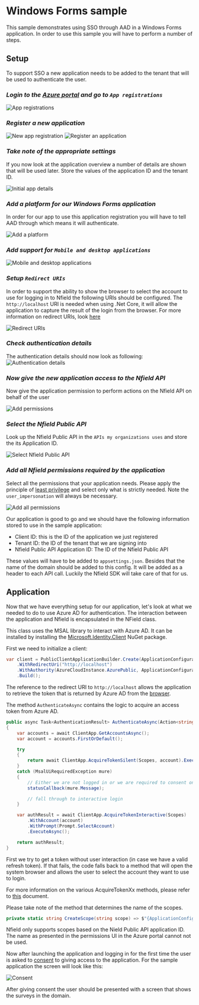 # Windows Forms sample

This sample demonstrates using SSO through AAD in a Windows Forms application.
In order to use this sample you will have to perform a number of steps.

## Setup

To support SSO a new application needs to be added to the tenant that will be used to authenticate the user.

### _Login to the [Azure portal](https://portal.azure.com) and go to `App registrations`_

![App registrations](./images/AppRegistrations.png)

### _Register a new application_

![New app registration](./images/NewRegistration.png)
![Register an application](./images/RegisterApplication.png)

### _Take note of the appropriate settings_  

If you now look at the application overview a number of details are shown that will be used later.
Store the values of the application ID and the tenant ID.

![Initial app details](./images/InitialAppDetails.png)

### _Add a platform for our Windows Forms application_

In order for our app to use this application registration you will have to tell AAD through which means it will authenticate.

![Add a platform](./images/AddPlatform.png)

### _Add support for `Mobile and desktop applications`_
![Mobile and desktop applications](./images/AddMobileDesktopApplication.png)

### _Setup `Redirect URIs`_

In order to support the ability to show the browser to select the account to use for logging in to Nfield the following URIs should be configured. The `http://localhost` URI is needed when using .Net Core, it will allow the application to capture the result of the login from the browser. For more information on redirect URIs, look [here](https://docs.microsoft.com/en-us/azure/active-directory/develop/scenario-desktop-app-registration#redirect-uris)

![Redirect URIs](./images/RedirectUris.png)

### _Check authentication details_

The authentication details should now look as following:
![Authentication details](./images/AuthenticationAfterAddPlatform.png)

### _Now give the new application access to the Nfield API_

Now give the application permission to perform actions on the Nfield API on behalf of the user

![Add permissions](./images/AddPermission.png)

### _Select the Nfield Public API_

Look up the Nfield Public API in the `APIs my organizations uses` and store the its Application ID.

![Select Nfield Public API](./images/SelectNfieldPublicAPI.png)

### _Add all Nfield permissions required by the application_
Select all the permissions that your application needs.
Please apply the principle of [least privilege](https://docs.microsoft.com/en-us/azure/active-directory/develop/secure-least-privileged-access) and select only what is strictly needed.
Note the `user_impersonation` will always be necessary.

![Add all permissions](./images/AddAllNfieldPublicAPIPermissions.png)

Our application is good to go and we should have the following information stored to use in the sample application:
- Client ID: this is the ID of the application we just registered
- Tenant ID: the ID of the tenant that we are signing into
- Nfield Public API Application ID: The ID of the Nfield Public API

These values will have to be added to `appsettings.json`.
Besides that the name of the domain should be added to this config.
It will be added as a header to each API call.
Luckily the Nfield SDK will take care of that for us.

## Application

Now that we have everything setup for our application, let's look at what we needed to do to use Azure AD for authentication.
The interaction between the application and Nfield is encapsulated in the NField class.

This class uses the MSAL library to interact with Azure AD.
It can be installed by installing the [Microsoft.Identity.Client](https://www.nuget.org/packages/Microsoft.Identity.Client/) NuGet package.

First we need to initialize a client:
```csharp
var client = PublicClientApplicationBuilder.Create(ApplicationConfiguration.Current.ClientId)
    .WithRedirectUri("http://localhost")
    .WithAuthority(AzureCloudInstance.AzurePublic, ApplicationConfiguration.Current.Tenant)
    .Build();
```
The reference to the redirect URI to `http://localhost` allows the application to retrieve the token that is returned by Azure AD from the [browser](https://docs.microsoft.com/en-us/azure/active-directory/develop/msal-net-web-browsers).

The method `AuthenticateAsync` contains the logic to acquire an access token from Azure AD.
```csharp
public async Task<AuthenticationResult> AuthenticateAsync(Action<string> statusCallback)
{
    var accounts = await ClientApp.GetAccountsAsync();
    var account = accounts.FirstOrDefault();

    try
    {
        return await ClientApp.AcquireTokenSilent(Scopes, account).ExecuteAsync();
    }
    catch (MsalUiRequiredException mure)
    {
        // Either we are not logged in or we are required to consent on giving the app permission
        statusCallback(mure.Message);

        // fall through to interactive login
    }

    var authResult = await ClientApp.AcquireTokenInteractive(Scopes)
        .WithAccount(account)
        .WithPrompt(Prompt.SelectAccount)
        .ExecuteAsync();

    return authResult;
}
```
First we try to get a token without user interaction (in case we have a valid refresh token).
If that fails, the code falls back to a method that will open the system browser and allows the user to select the account they want to use to login.

For more information on the various AcquireTokenXx methods, please refer to [this](https://docs.microsoft.com/en-us/azure/active-directory/develop/scenario-desktop-acquire-token?tabs=dotnet) document.

Please take note of the method that determines the name of the scopes.
```csharp
private static string CreateScope(string scope) => $"{ApplicationConfiguration.Current.NfieldApiApplicationId}/{scope}";
```
Nfield only supports scopes based on the Nield Public API application ID.
The name as presented in the permissions UI in the Azure portal cannot not be used.

Now after launching the application and logging in for the first time the user is asked to [consent](https://docs.microsoft.com/en-us/azure/active-directory/develop/v2-permissions-and-consent) to giving access to the application. For the sample application the screen will look like this:

![Consent](./images/Consent.png)

After giving consent the user should be presented with a screen that shows the surveys in the domain.
